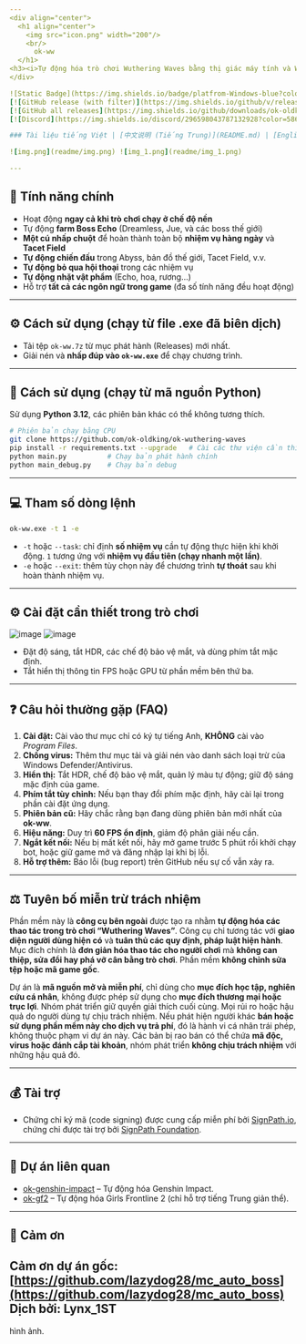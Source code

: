 ```yaml
---
<div align="center">
  <h1 align="center">
    <img src="icon.png" width="200"/>
    <br/>
      ok-ww
  </h1> 
<h3><i>Tự động hóa trò chơi Wuthering Waves bằng thị giác máy tính và Win32API</i></h3>
</div>

![Static Badge](https://img.shields.io/badge/platfrom-Windows-blue?color=blue)
[![GitHub release (with filter)](https://img.shields.io/github/v/release/ok-oldking/ok-wuthering-waves)](https://github.com/ok-oldking/ok-wuthering-waves/releases)
[![GitHub all releases](https://img.shields.io/github/downloads/ok-oldking/ok-wuthering-waves/total)](https://github.com/ok-oldking/ok-wuthering-waves/releases)
[![Discord](https://img.shields.io/discord/296598043787132928?color=5865f2\&label=%20Discord)](https://discord.gg/vVyCatEBgA)

### Tài liệu tiếng Việt | [中文说明 (Tiếng Trung)](README.md) | [English (Tiếng Anh)](README_en.md) 

![img.png](readme/img.png) ![img_1.png](readme/img_1.png)

---
```


## 🧩 **Tính năng chính**

* Hoạt động **ngay cả khi trò chơi chạy ở chế độ nền**
* Tự động **farm Boss Echo** (Dreamless, Jue, và các boss thế giới)
* **Một cú nhấp chuột** để hoàn thành toàn bộ **nhiệm vụ hàng ngày** và **Tacet Field**
* **Tự động chiến đấu** trong Abyss, bản đồ thế giới, Tacet Field, v.v.
* **Tự động bỏ qua hội thoại** trong các nhiệm vụ
* **Tự động nhặt vật phẩm** (Echo, hoa, rương...)
* Hỗ trợ **tất cả các ngôn ngữ trong game** (đa số tính năng đều hoạt động)

---

## ⚙️ **Cách sử dụng (chạy từ file .exe đã biên dịch)**

* Tải tệp `ok-ww.7z` từ mục phát hành (Releases) mới nhất.
* Giải nén và **nhấp đúp vào `ok-ww.exe`** để chạy chương trình.

---

## 🐍 **Cách sử dụng (chạy từ mã nguồn Python)**

Sử dụng **Python 3.12**, các phiên bản khác có thể không tương thích.

```bash
# Phiên bản chạy bằng CPU
git clone https://github.com/ok-oldking/ok-wuthering-waves
pip install -r requirements.txt --upgrade   # Cài các thư viện cần thiết, có thể phải chạy lại sau khi cập nhật mã nguồn
python main.py          # Chạy bản phát hành chính
python main_debug.py    # Chạy bản debug
```

---

## 💻 **Tham số dòng lệnh**

```bash
ok-ww.exe -t 1 -e
```

* `-t` hoặc `--task`: chỉ định **số nhiệm vụ** cần tự động thực hiện khi khởi động. `1` tương ứng với **nhiệm vụ đầu tiên (chạy nhanh một lần)**.
* `-e` hoặc `--exit`: thêm tùy chọn này để chương trình **tự thoát** sau khi hoàn thành nhiệm vụ.

---

## ⚙️ **Cài đặt cần thiết trong trò chơi**

![image](https://github.com/user-attachments/assets/7d5f27b4-7b28-4471-bf7b-096dccd4ec4d) ![image](https://github.com/user-attachments/assets/66deba93-d0e7-41c0-985c-248deee9b8ff)

* Đặt độ sáng, tắt HDR, các chế độ bảo vệ mắt, và dùng phím tắt mặc định.
* Tắt hiển thị thông tin FPS hoặc GPU từ phần mềm bên thứ ba.

---

## ❓ **Câu hỏi thường gặp (FAQ)**

1. **Cài đặt:** Cài vào thư mục chỉ có ký tự tiếng Anh, **KHÔNG** cài vào *Program Files*.
2. **Chống virus:** Thêm thư mục tải và giải nén vào danh sách loại trừ của Windows Defender/Antivirus.
3. **Hiển thị:** Tắt HDR, chế độ bảo vệ mắt, quản lý màu tự động; giữ độ sáng mặc định của game.
4. **Phím tắt tùy chỉnh:** Nếu bạn thay đổi phím mặc định, hãy cài lại trong phần cài đặt ứng dụng.
5. **Phiên bản cũ:** Hãy chắc rằng bạn đang dùng phiên bản mới nhất của **ok-ww**.
6. **Hiệu năng:** Duy trì **60 FPS ổn định**, giảm độ phân giải nếu cần.
7. **Ngắt kết nối:** Nếu bị mất kết nối, hãy mở game trước 5 phút rồi khởi chạy bot, hoặc giữ game mở và đăng nhập lại khi bị lỗi.
8. **Hỗ trợ thêm:** Báo lỗi (bug report) trên GitHub nếu sự cố vẫn xảy ra.

---

## ⚖️ **Tuyên bố miễn trừ trách nhiệm**

Phần mềm này là **công cụ bên ngoài** được tạo ra nhằm **tự động hóa các thao tác trong trò chơi “Wuthering Waves”**.
Công cụ chỉ tương tác với **giao diện người dùng hiện có** và **tuân thủ các quy định, pháp luật hiện hành**.
Mục đích chính là **đơn giản hóa thao tác cho người chơi** mà **không can thiệp, sửa đổi hay phá vỡ cân bằng trò chơi**.
Phần mềm **không chỉnh sửa tệp hoặc mã game gốc**.

Dự án là **mã nguồn mở và miễn phí**, chỉ dùng cho **mục đích học tập, nghiên cứu cá nhân**, không được phép sử dụng cho **mục đích thương mại hoặc trục lợi**.
Nhóm phát triển giữ quyền giải thích cuối cùng.
Mọi rủi ro hoặc hậu quả do người dùng tự chịu trách nhiệm.
Nếu phát hiện người khác **bán hoặc sử dụng phần mềm này cho dịch vụ trả phí**, đó là hành vi cá nhân trái phép, không thuộc phạm vi dự án này.
Các bản bị rao bán có thể chứa **mã độc, virus hoặc đánh cắp tài khoản**, nhóm phát triển **không chịu trách nhiệm** với những hậu quả đó.

---

## 💰 **Tài trợ**

* Chứng chỉ ký mã (code signing) được cung cấp miễn phí bởi [SignPath.io](https://signpath.io/),
  chứng chỉ được tài trợ bởi [SignPath Foundation](https://signpath.org/).

---

## 🔗 **Dự án liên quan**

* [ok-genshin-impact](https://github.com/ok-oldking/ok-genshin-impact) – Tự động hóa Genshin Impact.
* [ok-gf2](https://github.com/ok-oldking/ok-gf2) – Tự động hóa Girls Frontline 2 (chỉ hỗ trợ tiếng Trung giản thể).

---

## 🙌 **Cảm ơn**

Cảm ơn dự án gốc: [https://github.com/lazydog28/mc_auto_boss](https://github.com/lazydog28/mc_auto_boss)
Dịch bởi: Lynx_1ST
---
hình ảnh.
